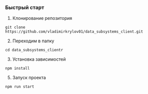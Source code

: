 ### Быстрый старт
1. Клонирование репозитория
```
git clone https://github.com/vladimirkrylov01/data_subsystems_client.git
```
2. Переходим в папку
```
cd data_subsystems_clientr
```
3. Установка зависимостей
```
npm install
```
5. Запуск проекта
```
npm run start
```
